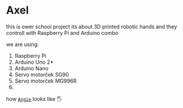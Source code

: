 # Axel

this is ower school project
its about 3D printed robotic hands and they controll with Raspberry Pi and Arduino combo

we are using:
1. Raspberry Pi			
1. Arduino Uno 2*		
1. Arduino Nano			
1. Servo motorček SG90		
1. Servo motorček MG996R	
1.

how [`Angie`](/3D_models/Angie.jpg) looks like :raised_hand_with_fingers_splayed: